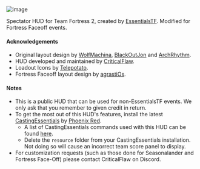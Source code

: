 ![image](https://user-images.githubusercontent.com/6818236/213952498-65c87d39-b4c7-4894-b72e-ee0e64712af1.png)

Spectator HUD for Team Fortress 2, created by [EssentialsTF](https://essentials.tf/). Modified for Fortress Faceoff events.

#### Acknowledgements
- Original layout design by [WolfMachina](https://twitter.com/WolfMachina), [BlackOutJon](https://twitter.com/BlackOutJon) and [ArchRhythm](https://twitter.com/ArchRhythm).
- HUD developed and maintained by [CriticalFlaw](https://twitter.com/CriticalFlaw_).
- Loadout Icons by [Telepotato](https://twitter.com/telepotato).
- Fortress Faceoff layout design by [agrastiOs](https://github.com/agrastiOs).

#### Notes
- This is a public HUD that can be used for non-EssentialsTF events. We only ask that you remember to given credit in return.
- To get the most out of this HUD's features, install the latest [CastingEssentials](https://github.com/dalegaard/CastingEssentials/releases) by [Phoenix Red](https://github.com/dalegaard).
   - A list of CastingEssentials commands used with this HUD can be found [here](https://github.com/CriticalFlaw/essentialsHUD/wiki/Common-Commands).
   - Delete the `resource` folder from your CastingEssentials installation. Not doing so will cause an incorrect team score panel to display.
- For customization requests (such as those done for Seasonalander and Fortress Face-Off) please contact CriticalFlaw on Discord.
